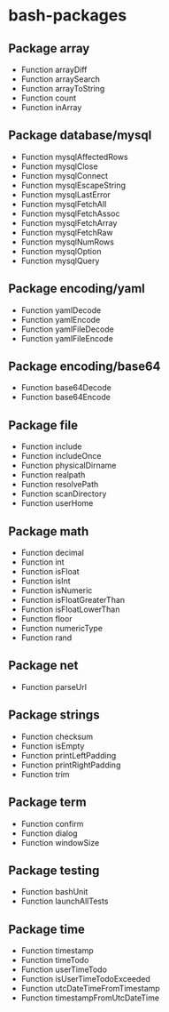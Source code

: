 # bash-packages

## Package array
* Function arrayDiff
* Function arraySearch
* Function arrayToString
* Function count
* Function inArray

## Package database/mysql
* Function mysqlAffectedRows
* Function mysqlClose
* Function mysqlConnect
* Function mysqlEscapeString
* Function mysqlLastError
* Function mysqlFetchAll
* Function mysqlFetchAssoc
* Function mysqlFetchArray
* Function mysqlFetchRaw
* Function mysqlNumRows
* Function mysqlOption
* Function mysqlQuery

## Package encoding/yaml
* Function yamlDecode
* Function yamlEncode
* Function yamlFileDecode
* Function yamlFileEncode

## Package encoding/base64
* Function base64Decode
* Function base64Encode

## Package file
* Function include
* Function includeOnce
* Function physicalDirname
* Function realpath
* Function resolvePath
* Function scanDirectory
* Function userHome

## Package math
* Function decimal
* Function int
* Function isFloat
* Function isInt
* Function isNumeric
* Function isFloatGreaterThan
* Function isFloatLowerThan
* Function floor
* Function numericType
* Function rand

## Package net
* Function parseUrl

## Package strings
* Function checksum
* Function isEmpty
* Function printLeftPadding
* Function printRightPadding
* Function trim

## Package term
* Function confirm
* Function dialog
* Function windowSize

## Package testing
* Function bashUnit
* Function launchAllTests

## Package time
* Function timestamp
* Function timeTodo
* Function userTimeTodo
* Function isUserTimeTodoExceeded
* Function utcDateTimeFromTimestamp
* Function timestampFromUtcDateTime